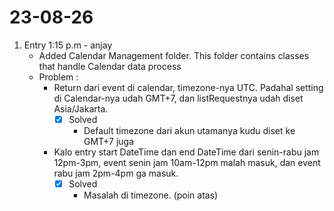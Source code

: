 # 23-08-26

1. Entry 1:15 p.m - anjay
   - Added Calendar Management folder. This folder contains classes that handle Calendar data process
   - Problem :
      - Return dari event di calendar, timezone-nya UTC. Padahal setting di Calendar-nya udah GMT+7, dan listRequestnya udah diset Asia/Jakarta.
        - [x] Solved
          - Default timezone dari akun utamanya kudu diset ke GMT+7 juga
      - Kalo entry start DateTime dan end DateTime dari senin-rabu jam 12pm-3pm, event senin jam 10am-12pm malah masuk, dan event rabu jam 2pm-4pm ga masuk.
        - [x] Solved
          - Masalah di timezone. (poin atas)
